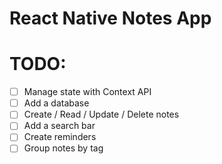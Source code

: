 # React Native Notes App

# TODO:

- [ ] Manage state with Context API
- [ ] Add a database
- [ ] Create / Read / Update / Delete notes
- [ ] Add a search bar
- [ ] Create reminders
- [ ] Group notes by tag
